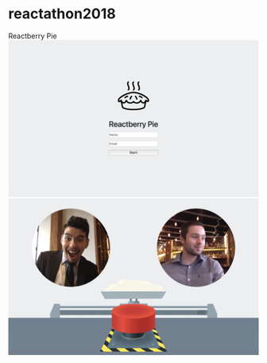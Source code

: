# reactathon2018
Reactberry Pie
![Login Screen](https://github.com/Nyentek/reactathon2018/blob/master/frontend/www/assets/images/screenshots/login.png)
![In-game Image](https://github.com/Nyentek/reactathon2018/blob/master/frontend/www/assets/images/screenshots/in-game.png)
